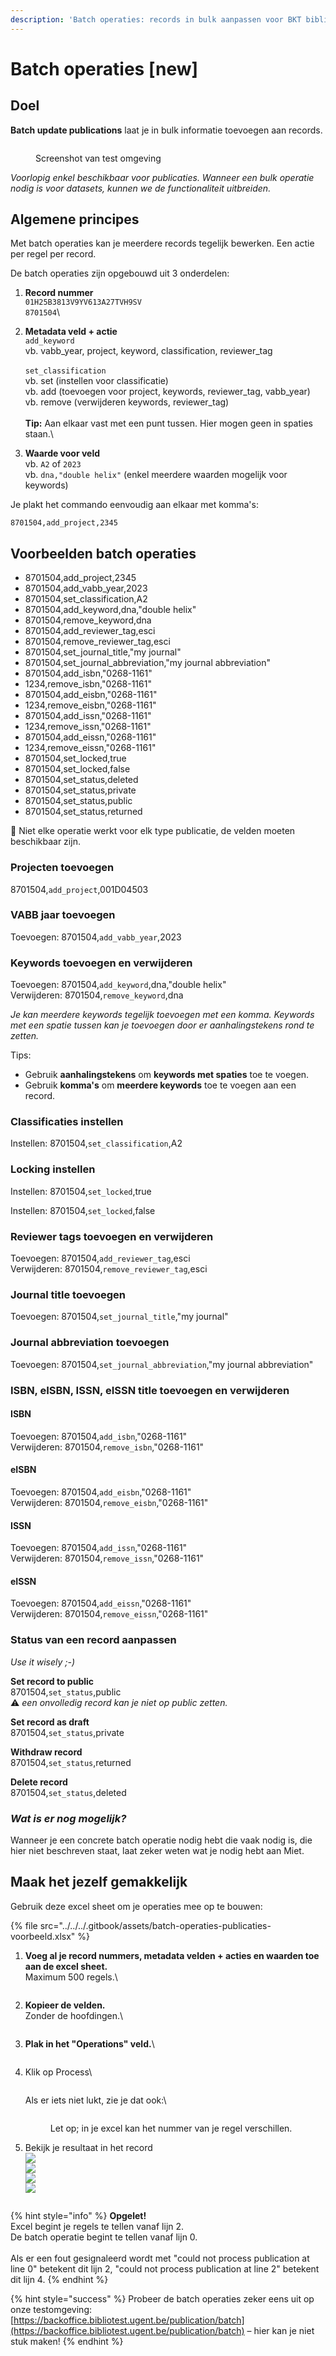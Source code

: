 ```yaml
---
description: 'Batch operaties: records in bulk aanpassen voor BKT bibliotheekmedewerkers'
---
```


# Batch operaties \[new]

## Doel

**Batch update publications** laat je in bulk informatie toevoegen aan records.

<figure><img src="../../../.gitbook/assets/Screenshot 2024-06-14 at 15.47.28.png" alt=""><figcaption><p>Screenshot van test omgeving</p></figcaption></figure>

_Voorlopig enkel beschikbaar voor publicaties. Wanneer een bulk operatie nodig is voor datasets, kunnen we de functionaliteit uitbreiden._

## Algemene principes

Met batch operaties kan je meerdere records tegelijk bewerken. Een actie per regel per record.

De batch operaties zijn opgebouwd uit 3 onderdelen:

1. **Record nummer**\
   `01H25B3813V9YV613A27TVH9SV`\
   `8701504`\

2. **Metadata veld + actie**\
   `add_keyword`\
   vb. vabb\_year, project, keyword, classification, reviewer\_tag\
   \
   `set_classification`\
   vb. set (instellen voor classificatie)\
   vb. add (toevoegen voor project, keywords, reviewer\_tag, vabb\_year)\
   vb. remove (verwijderen keywords, reviewer\_tag)\
   \
   **Tip:** Aan elkaar vast met een punt tussen. Hier mogen geen in spaties staan.\

3. **Waarde voor veld**\
   vb.  `A2` of  `2023`\
   vb.  `dna,"double helix"` (enkel meerdere waarden mogelijk voor keywords)

Je plakt het commando eenvoudig aan elkaar met komma's:

`8701504,add_project,2345`

## Voorbeelden batch operaties

* 8701504,add\_project,2345&#x20;
* 8701504,add\_vabb\_year,2023&#x20;
* 8701504,set\_classification,A2&#x20;
* 8701504,add\_keyword,dna,"double helix"&#x20;
* 8701504,remove\_keyword,dna
* 8701504,add\_reviewer\_tag,esci&#x20;
* 8701504,remove\_reviewer\_tag,esci
* 8701504,set\_journal\_title,"my journal"
* 8701504,set\_journal\_abbreviation,"my journal abbreviation"
* 8701504,add\_isbn,"0268-1161"
* 1234,remove\_isbn,"0268-1161"
* 8701504,add\_eisbn,"0268-1161"
* 1234,remove\_eisbn,"0268-1161"
* 8701504,add\_issn,"0268-1161"
* 1234,remove\_issn,"0268-1161"
* 8701504,add\_eissn,"0268-1161"
* 1234,remove\_eissn,"0268-1161"
* 8701504,set\_locked,true
* 8701504,set\_locked,false
* 8701504,set\_status,deleted
* 8701504,set\_status,private
* 8701504,set\_status,public
* 8701504,set\_status,returned



🚨 Niet elke operatie werkt voor elk type publicatie, de velden moeten beschikbaar zijn.

### Projecten toevoegen

8701504,`add_project`,001D04503

### VABB jaar toevoegen

Toevoegen: 8701504,`add_vabb_year`,2023

### Keywords toevoegen en verwijderen

Toevoegen: 8701504,`add_keyword`,dna,"double helix"\
Verwijderen: 8701504,`remove_keyword`,dna

_Je kan meerdere keywords tegelijk toevoegen met een komma. Keywords met een spatie tussen kan je toevoegen door er aanhalingstekens rond te zetten._

Tips:

* Gebruik **aanhalingstekens** om **keywords met spaties** toe te voegen.
* Gebruik **komma's** om **meerdere keywords** toe te voegen aan een record.

### Classificaties instellen

Instellen: 8701504,`set_classification`,A2

### Locking instellen

Instellen: 8701504,`set_locked`,true

Instellen: 8701504,`set_locked`,false

### Reviewer tags toevoegen en verwijderen

Toevoegen: 8701504,`add_reviewer_tag`,esci\
Verwijderen: 8701504,`remove_reviewer_tag`,esci

### Journal title toevoegen

Toevoegen: 8701504,`set_journal_title`,"my journal"

### Journal abbreviation toevoegen

Toevoegen: 8701504,`set_journal_abbreviation`,"my journal abbreviation"

### ISBN, eISBN, ISSN, eISSN title toevoegen en verwijderen

#### ISBN

Toevoegen: 8701504,`add_isbn`,"0268-1161"\
Verwijderen: 8701504,`remove_isbn`,"0268-1161"

#### eISBN

Toevoegen: 8701504,`add_eisbn`,"0268-1161"\
Verwijderen: 8701504,`remove_eisbn`,"0268-1161"

#### ISSN

Toevoegen: 8701504,`add_issn`,"0268-1161"\
Verwijderen: 8701504,`remove_issn`,"0268-1161"

#### eISSN

Toevoegen: 8701504,`add_eissn`,"0268-1161"\
Verwijderen: 8701504,`remove_eissn`,"0268-1161"

### Status van een record aanpassen

_Use it wisely ;-)_

**Set record to public**\
8701504,`set_status`,public\
⚠️ _een onvolledig record kan je niet op public zetten._

**Set record as draft**\
8701504,`set_status`,private

**Withdraw record**\
8701504,`set_status`,returned

**Delete record**\
8701504,`set_status`,deleted

### _Wat is er nog mogelijk?_

Wanneer je een concrete batch operatie nodig hebt die vaak nodig is, die hier niet beschreven staat, laat zeker weten wat je nodig hebt aan Miet.&#x20;

## Maak het jezelf gemakkelijk

Gebruik deze excel sheet om je operaties mee op te bouwen:

{% file src="../../../.gitbook/assets/batch-operaties-publicaties-voorbeeld.xlsx" %}

1.  **Voeg al je record nummers, metadata velden + acties en waarden toe aan de excel sheet.**\
    Maximum 500 regels.\


    <figure><img src="../../../.gitbook/assets/Scherm­afbeelding 2023-06-05 om 11.37.26.png" alt=""><figcaption></figcaption></figure>
2.  **Kopieer de velden.**\
    Zonder de hoofdingen.\


    <figure><img src="../../../.gitbook/assets/Scherm­afbeelding 2023-06-05 om 11.37.48.png" alt=""><figcaption></figcaption></figure>
3.  **Plak in het "Operations" veld.**\


    <figure><img src="../../../.gitbook/assets/Scherm­afbeelding 2023-06-05 om 11.40.09.png" alt=""><figcaption></figcaption></figure>
4.  Klik op Process\


    <figure><img src="../../../.gitbook/assets/Scherm­afbeelding 2023-06-05 om 11.41.35.png" alt=""><figcaption></figcaption></figure>

    Als er iets niet lukt, zie je dat ook:\


    <figure><img src="../../../.gitbook/assets/Scherm­afbeelding 2023-06-05 om 11.57.29.png" alt=""><figcaption><p>Let op; in je excel kan het nummer van je regel verschillen.</p></figcaption></figure>
5.  Bekijk je resultaat in het record\
    ![](<../../../.gitbook/assets/Scherm­afbeelding 2023-06-05 om 11.43.15.png>)\
    ![](<../../../.gitbook/assets/Scherm­afbeelding 2023-06-05 om 11.44.23.png>)\
    ![](<../../../.gitbook/assets/Scherm­afbeelding 2023-06-05 om 11.43.45.png>)\
    ![](<../../../.gitbook/assets/Scherm­afbeelding 2023-06-05 om 11.43.05.png>)

    <figure><img src="../../../.gitbook/assets/Scherm­afbeelding 2023-06-05 om 11.43.39.png" alt=""><figcaption></figcaption></figure>

{% hint style="info" %}
**Opgelet!**\
Excel begint je regels te tellen vanaf lijn 2.\
De batch operatie begint te tellen vanaf lijn 0.\
\
Als er een fout gesignaleerd wordt met "could not process publication at line 0" betekent dit lijn 2, "could not process publication at line 2" betekent dit lijn 4.
{% endhint %}

{% hint style="success" %}
Probeer de batch operaties zeker eens uit op onze testomgeving: [https://backoffice.bibliotest.ugent.be/publication/batch](https://backoffice.bibliotest.ugent.be/publication/batch) – hier kan je niet stuk maken!
{% endhint %}
